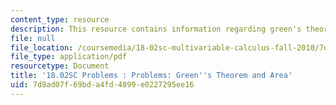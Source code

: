 ```yaml
---
content_type: resource
description: This resource contains information regarding green's theorem and area.
file: null
file_location: /coursemedia/18-02sc-multivariable-calculus-fall-2010/7d8ad07f69bda4fd4899e0227295ee16_MIT18_02SC_pb_68_quest.pdf
file_type: application/pdf
resourcetype: Document
title: '18.02SC Problems : Problems: Green''s Theorem and Area'
uid: 7d8ad07f-69bd-a4fd-4899-e0227295ee16
---
```

